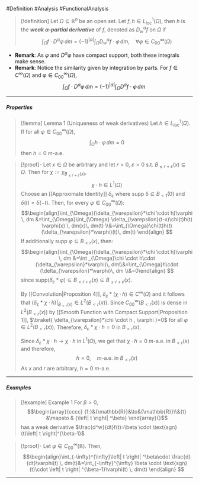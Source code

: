 #Definition #Analysis #FunctionalAnalysis 

> [!definition]
> Let $\Omega \subseteq \mathbb{R}^n$ be an open set. Let $f,h\in L^{1}_{\text{loc}}(\Omega)$, then $h$ is the ***weak $\alpha$-partial derivative*** of $f$, denoted as $D^\alpha_{w}f$ on $\Omega$ if $$\int_{\Omega}^{} f\cdot D^\alpha\varphi \, dm=(-1)^{\left| \alpha \right| }\int_{\Omega}^{}  D^\alpha_{w}f\cdot \varphi\, dm,\quad \forall\varphi\in C_{00}^\infty(\Omega)  $$
- **Remark**: As $\varphi$ and $D^\alpha\varphi$ have compact support, both these integrals make sense. 
- **Remark**: Notice the similarity given by integration by parts. For $f\in C^{\infty}(\Omega)$ and $\varphi\in C^{\infty}_{00}(\Omega)$, $$\int_{\Omega}^{} f\cdot D^\alpha\varphi \, dm=(-1)^{\left| \alpha \right| }\int_{\Omega}^{}  D^\alpha f\cdot \varphi\, dm $$
---
##### Properties
> [!lemma] Lemma 1 (Uniqueness of weak derivatives)
> Let $h\in L^1_{\text{loc}}(\Omega)$. If for all $\varphi\in C^{\infty}_{00}(\Omega)$, $$\int_{\Omega}^{} h\cdot \varphi\, dm =0$$then $h=0$ $m$-a.e.

> [!proof]-
> Let $x\in \Omega$ be arbitrary and let $r>0$, $\varepsilon>0$ s.t. $B_{\leq r+\varepsilon}(x)\subseteq\Omega$. Then for $\chi:=\chi_{B_{\leq r+\varepsilon}(x)}$, $$\chi \cdot h\in L^1(\Omega)$$
> Choose an [[Approximate Identity]] $\delta_{\varepsilon}$ where $\text{supp }\delta \subseteq B_{<1}(0)$ and $\delta(t)=\delta(-t)$. Then, for every $\varphi\in C_{00}^\infty(\Omega)$: $$\begin{align}\int_{\Omega}(\delta_{\varepsilon}*\chi \cdot h)\varphi  \, dm &=\int_{\Omega}\int_{\Omega} \delta_{\varepsilon}(t-x)\chi(t)h(t) \varphi(x)  \, dm(x)\, dm(t) \\&=\int_{\Omega}\chi(t)h(t)(\delta_{\varepsilon}*\varphi)(t)\, dm(t) \end{align} $$If additionally $\text{supp }\varphi \subseteq B_{< r}(x)$, then: $$\begin{align}\int_{\Omega}(\delta_{\varepsilon}*\chi \cdot h)\varphi \, dm &=\int _{\Omega}\chi \cdot h\cdot (\delta_{\varepsilon}*\varphi)\, dm\\&=\int_{\Omega}h\cdot (\delta_{\varepsilon}*\varphi)\, dm
> \\&=0\end{align} $$since $\text{supp}(\delta_{\varepsilon}*\varphi)\subseteq B_{<r+\varepsilon}(x)\subseteq B_{\leq r+\varepsilon}(x)$.
> 
> By [[Convolution|Proposition 4]], $\delta_{\varepsilon}*(\chi \cdot h)\in C^{\infty}(\Omega)$ and it follows that $(\delta_{\varepsilon}*\chi \cdot h)|_{B_{<r}(x)}\in L^2(B_{<r}(x))$. Since $C_{00}^\infty(B_{<r}(x))$ is dense in $L^2(B_{<r}(x))$ by [[Smooth Function with Compact Support|Proposition 1]], $\braket{ \delta_{\varepsilon}*\chi \cdot h , \varphi }=0$ for all $\varphi\in L^2(B_{<r}(x))$. Therefore, $\delta_{\varepsilon}*\chi \cdot h=0$ in $B_{<r}(x)$. 
> 
> Since $\delta_{\varepsilon}*\chi \cdot h\to \chi \cdot h$ in $L^1(\Omega)$, we get that $\chi \cdot h=0$ $m$-a.e. in $B_{<r}(x)$ and therefore,$$ h=0,\quad m\text{-a.e. in }B_{<r}(x)$$As $x$ and $r$ are arbitrary, $h=0$ $m$-a.e.
---
##### Examples
> [!example] Example 1
> For $\beta>0$, $$\begin{array}{cccc} {f:}&{\mathbb{R}}&\to&{\mathbb{R}}\\&{t} &\mapsto & {\left| t \right| ^\beta} \end{array}{}$$has a weak derivative $\frac{d^w}{dt}f(t)=\beta \cdot \text{sgn}(t)\left| t \right|^{\beta-1}$

> [!proof]-
> Let $\varphi\in C_{00}^\infty(\mathbb{R})$. Then, $$\begin{align}\int_{-\infty}^{\infty}\left| t \right| ^\beta\cdot \frac{d}{dt}\varphi(t)  \, dm(t)&=\int_{-\infty}^{\infty} \beta \cdot \text{sgn}(t)\cdot \left| t \right| ^{\beta-1}\varphi(t) \, dm(t) \end{align} $$
---
